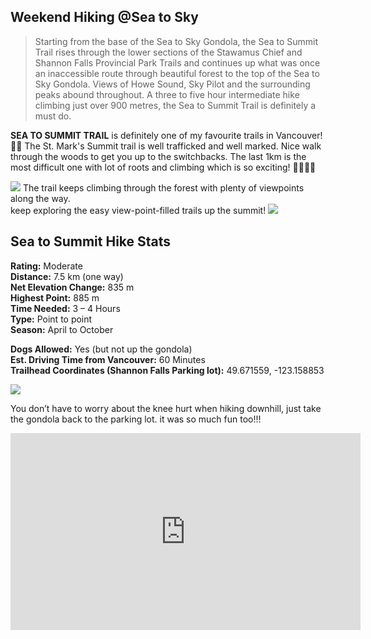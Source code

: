 ## Weekend Hiking @Sea to Sky
>Starting from the base of the Sea to Sky Gondola, the Sea to Summit Trail rises through the lower sections of the Stawamus Chief and Shannon Falls Provincial Park Trails and continues up what was once an inaccessible route through beautiful forest to the top of the Sea to Sky Gondola. Views of Howe Sound, Sky Pilot and the surrounding peaks abound throughout. A three to five hour intermediate hike climbing just over 900 metres, the Sea to Summit Trail is definitely a must do.
>
**SEA TO SUMMIT TRAIL** is definitely one of my favourite trails in Vancouver!🌄🌄 The St. Mark's Summit trail is well trafficked and well marked. Nice walk through the woods to get you up to the switchbacks. The last 1km is the most difficult one with lot of roots and climbing which is so exciting! 🧗‍♂️🧗‍♂️<br>
  
<img src="https://user-images.githubusercontent.com/79688638/199354466-fe02dc05-51c0-4c72-8774-83b93ee6d7bf.jpg">
The trail keeps climbing through the forest with plenty of viewpoints along the way. <br>  
keep exploring the easy view-point-filled trails up the summit!
  
<img src="https://user-images.githubusercontent.com/79688638/199354525-6670f54e-43be-4664-8e19-013ff283c6ee.jpg">
  

## Sea to Summit Hike Stats
**Rating:** Moderate <br>
**Distance:** 7.5 km (one way) <br>
**Net Elevation Change:** 835 m <br>
**Highest Point:** 885 m <br>
**Time Needed:** 3 – 4 Hours <br>
**Type:** Point to point <br>
**Season:** April to October <br>

**Dogs Allowed:** Yes (but not up the gondola) <br>
**Est. Driving Time from Vancouver:** 60 Minutes <br>
**Trailhead Coordinates (Shannon Falls Parking lot):**  49.671559, -123.158853   <br>
  
  
<p><img src="https://user-images.githubusercontent.com/79688638/199354565-e5b3825f-fae5-4744-97b9-93f7bbb7cc65.jpg"><p>
  
<p>You don’t have to worry about the knee hurt when hiking downhill,  just take the gondola back to the parking lot. it was so much fun too!!!<p>
  <iframe width="560" height="315" src="https://www.youtube.com/embed/B4TxOvMnt90" title="YouTube video player" frameborder="0" allow="accelerometer; autoplay; clipboard-write; encrypted-media; gyroscope; picture-in-picture" allowfullscreen></iframe>
